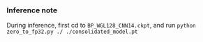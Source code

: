 ### Inference note
During inference, first cd to ```BP_WGL128_CNN14.ckpt```, and run ```python zero_to_fp32.py ./ ./consolidated_model.pt```
